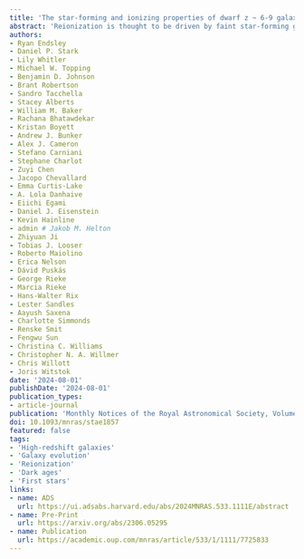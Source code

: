 ```yaml
---
title: 'The star-forming and ionizing properties of dwarf z ~ 6-9 galaxies in JADES: insights on bursty star formation and ionized bubble growth'
abstract: 'Reionization is thought to be driven by faint star-forming galaxies, but characterizing this population has long remained very challenging. Here, we utilize deep nine-band JADES (JWST Advanced Deep Extragalactic Survey)/NIRCam (Near-Infrared Camera) imaging to study the star-forming and ionizing properties of {{< math >}}$756${{< /math >}} {{< math >}}$z \sim 6-9${{< /math >}} galaxies, including hundreds of very ultraviolet (UV)-faint objects ({{< math >}}$M_{\mathrm{UV}} > -18${{< /math >}}). The faintest ({{< math >}}$m \sim 30${{< /math >}}) galaxies in our sample typically have stellar masses of {{< math >}}$M_{\ast} \sim (1-3) \times 10^{7}\ M_{\odot}${{< /math >}} and young light-weighted ages ({{< math >}}$\sim 50\ \mathrm{Myr}${{< /math >}}), though some show strong Balmer breaks implying much older ages ({{< math >}}$\sim 500\ \mathrm{Myr}${{< /math >}}). We find no evidence for extremely massive galaxies ({{< math >}}$> 3 \times 10^{10}\ M_{\odot}${{< /math >}}) in our sample. We infer a strong (factor {{< math >}}$> 2${{< /math >}}) decline in the typical {{< math >}}$\mathrm{[OIII]}+\mathrm{H}\beta${{< /math >}} equivalent widths (EWs) towards very faint {{< math >}}$z \sim 6-9${{< /math >}} galaxies, yet a weak UV luminosity dependence on the {{< math >}}$\mathrm{H}\alpha${{< /math >}} EWs at {{< math >}}$z \sim 6${{< /math >}}. We demonstrate that these EW trends can be explained if fainter galaxies have systematically lower metallicities as well as more recently declining star formation histories relative to the most UV-luminous galaxies. Our data provide evidence that the brightest galaxies are frequently experiencing a recent strong upturn in star formation rate. We also discuss how the EW trends may be influenced by a strong correlation between {{< math >}}$M_{\mathrm{UV}}${{< /math >}} and Lyman continuum escape fraction. This alternative explanation has dramatically different implications for the contribution of galaxies along the luminosity function to cosmic reionization. Finally, we quantify the photometric overdensities around two {{< math >}}$z > 7${{< /math >}} strong {{< math >}}$\mathrm{Ly}\alpha${{< /math >}} emitters. One {{< math >}}$\mathrm{Ly}\alpha${{< /math >}} emitter lies close to a strong photometric overdensity, while the other shows no significant nearby overdensity, perhaps implying that not all strong {{< math >}}$z > 7${{< /math >}} {{< math >}}$\mathrm{Ly}\alpha${{< /math >}} emitters reside in large ionized bubbles.'
authors:
- Ryan Endsley
- Daniel P. Stark
- Lily Whitler
- Michael W. Topping
- Benjamin D. Johnson
- Brant Robertson
- Sandro Tacchella
- Stacey Alberts
- William M. Baker
- Rachana Bhatawdekar
- Kristan Boyett
- Andrew J. Bunker
- Alex J. Cameron
- Stefano Carniani
- Stephane Charlot
- Zuyi Chen
- Jacopo Chevallard
- Emma Curtis-Lake
- A. Lola Danhaive
- Eiichi Egami
- Daniel J. Eisenstein
- Kevin Hainline
- admin # Jakob M. Helton
- Zhiyuan Ji
- Tobias J. Looser
- Roberto Maiolino
- Erica Nelson
- Dávid Puskás
- George Rieke
- Marcia Rieke
- Hans-Walter Rix
- Lester Sandles
- Aayush Saxena
- Charlotte Simmonds
- Renske Smit
- Fengwu Sun
- Christina C. Williams
- Christopher N. A. Willmer
- Chris Willott
- Joris Witstok
date: '2024-08-01'
publishDate: '2024-08-01'
publication_types:
- article-journal
publication: 'Monthly Notices of the Royal Astronomical Society, Volume 533, Issue 1, pages 1111-1142'
doi: 10.1093/mnras/stae1857
featured: false
tags:
- 'High-redshift galaxies'
- 'Galaxy evolution'
- 'Reionization'
- 'Dark ages'
- 'First stars'
links:
- name: ADS
  url: https://ui.adsabs.harvard.edu/abs/2024MNRAS.533.1111E/abstract
- name: Pre-Print
  url: https://arxiv.org/abs/2306.05295
- name: Publication
  url: https://academic.oup.com/mnras/article/533/1/1111/7725833
---
```

